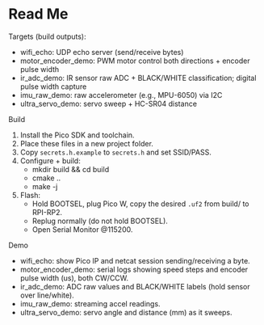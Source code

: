 # Read Me

Targets (build outputs):
- wifi_echo: UDP echo server (send/receive bytes)
- motor_encoder_demo: PWM motor control both directions + encoder pulse width
- ir_adc_demo: IR sensor raw ADC + BLACK/WHITE classification; digital pulse width capture
- imu_raw_demo: raw accelerometer (e.g., MPU-6050) via I2C
- ultra_servo_demo: servo sweep + HC-SR04 distance

Build
1) Install the Pico SDK and toolchain.
2) Place these files in a new project folder.
3) Copy `secrets.h.example` to `secrets.h` and set SSID/PASS.
4) Configure + build:
   - mkdir build && cd build
   - cmake ..
   - make -j
5) Flash:
   - Hold BOOTSEL, plug Pico W, copy the desired `.uf2` from build/ to RPI-RP2.
   - Replug normally (do not hold BOOTSEL).
   - Open Serial Monitor @115200.

Demo
- wifi_echo: show Pico IP and netcat session sending/receiving a byte.
- motor_encoder_demo: serial logs showing speed steps and encoder pulse width (us), both CW/CCW.
- ir_adc_demo: ADC raw values and BLACK/WHITE labels (hold sensor over line/white).
- imu_raw_demo: streaming accel readings.
- ultra_servo_demo: servo angle and distance (mm) as it sweeps.
